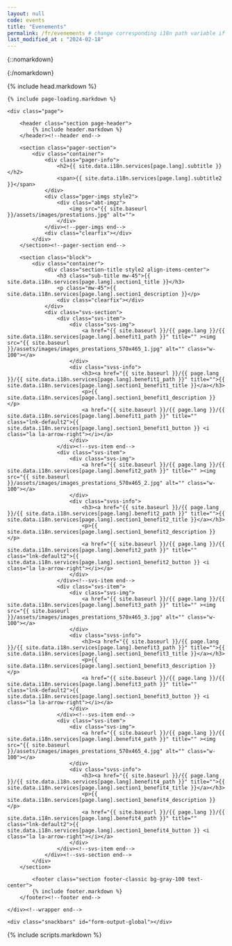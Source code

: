 ```yaml
---
layout: null
code: events
title: "Evenements"
permalink: /fr/evenements # change corresponding i18n path variable if permalink changed here!
last_modified_at : "2024-02-18"
---
```

{::nomarkdown}
<!DOCTYPE html>
{:/nomarkdown}
<html class="wide wow-animation" lang="fr">
{% include head.markdown %}

<body>
	
	{% include page-loading.markdown %}

	<div class="page">
			
		<header class="section page-header">
			{% include header.markdown %}
		</header><!--header end-->

		<section class="pager-section">
			<div class="container">
				<div class="pager-info">
					<h2>{{ site.data.i18n.services[page.lang].subtitle }}</h2>
					<span>{{ site.data.i18n.services[page.lang].subtitle2 }}</span>
				</div>
				<div class="pger-imgs style2">
					<div class="abt-imgz">
						<img src="{{ site.baseurl }}/assets/images/prestations.jpg" alt="">
					</div>
				</div><!--pger-imgs end-->
				<div class="clearfix"></div>
			</div>
		</section><!--pager-section end-->

		<section class="block">
			<div class="container">
				<div class="section-title style2 align-items-center">
					<h3 class="sub-title mw-45">{{ site.data.i18n.services[page.lang].section1_title }}</h3>
					<p class="mw-45">{{ site.data.i18n.services[page.lang].section1_description }}</p>
					<div class="clearfix"></div>
				</div>
				<div class="svs-section">
					<div class="svs-item">
						<div class="svs-img">
							<a href="{{ site.baseurl }}/{{ page.lang }}/{{ site.data.i18n.services[page.lang].benefit1_path }}" title="" ><img src="{{ site.baseurl }}/assets/images/images_prestations_570x465_1.jpg" alt="" class="w-100"></a>
						</div>
						<div class="svss-info">
							<h3><a href="{{ site.baseurl }}/{{ page.lang }}/{{ site.data.i18n.services[page.lang].benefit1_path }}" title="">{{ site.data.i18n.services[page.lang].section1_benefit1_title }}</a></h3>
							<p>{{ site.data.i18n.services[page.lang].section1_benefit1_description }}</p>
							<a href="{{ site.baseurl }}/{{ page.lang }}/{{ site.data.i18n.services[page.lang].benefit1_path }}" title="" class="lnk-default2">{{ site.data.i18n.services[page.lang].section1_benefit1_button }} <i class="la la-arrow-right"></i></a>
						</div>
					</div><!--svs-item end-->
					<div class="svs-item">
						<div class="svs-img">
							<a href="{{ site.baseurl }}/{{ page.lang }}/{{ site.data.i18n.services[page.lang].benefit2_path }}" title="" ><img src="{{ site.baseurl }}/assets/images/images_prestations_570x465_2.jpg" alt="" class="w-100"></a>
						</div>
						<div class="svss-info">
							<h3><a href="{{ site.baseurl }}/{{ page.lang }}/{{ site.data.i18n.services[page.lang].benefit2_path }}" title="">{{ site.data.i18n.services[page.lang].section1_benefit2_title }}</a></h3>
							<p>{{ site.data.i18n.services[page.lang].section1_benefit2_description }}</p>
							<a href="{{ site.baseurl }}/{{ page.lang }}/{{ site.data.i18n.services[page.lang].benefit2_path }}" title="" class="lnk-default2">{{ site.data.i18n.services[page.lang].section1_benefit2_button }} <i class="la la-arrow-right"></i></a>
						</div>
					</div><!--svs-item end-->
					<div class="svs-item">
						<div class="svs-img">
							<a href="{{ site.baseurl }}/{{ page.lang }}/{{ site.data.i18n.services[page.lang].benefit3_path }}" title="" ><img src="{{ site.baseurl }}/assets/images/images_prestations_570x465_3.jpg" alt="" class="w-100"></a>
						</div>
						<div class="svss-info">
							<h3><a href="{{ site.baseurl }}/{{ page.lang }}/{{ site.data.i18n.services[page.lang].benefit3_path }}" title="">{{ site.data.i18n.services[page.lang].section1_benefit3_title }}</a></h3>
							<p>{{ site.data.i18n.services[page.lang].section1_benefit3_description }}</p>
							<a href="{{ site.baseurl }}/{{ page.lang }}/{{ site.data.i18n.services[page.lang].benefit3_path }}" title="" class="lnk-default2">{{ site.data.i18n.services[page.lang].section1_benefit3_button }} <i class="la la-arrow-right"></i></a>
						</div>
					</div><!--svs-item end-->
					<div class="svs-item">
						<div class="svs-img">
							<a href="{{ site.baseurl }}/{{ page.lang }}/{{ site.data.i18n.services[page.lang].benefit4_path }}" title="" ><img src="{{ site.baseurl }}/assets/images/images_prestations_570x465_4.jpg" alt="" class="w-100"></a>
						</div>
						<div class="svss-info">
							<h3><a href="{{ site.baseurl }}/{{ page.lang }}/{{ site.data.i18n.services[page.lang].benefit4_path }}" title="">{{ site.data.i18n.services[page.lang].section1_benefit4_title }}</a></h3>
							<p>{{ site.data.i18n.services[page.lang].section1_benefit4_description }}</p>
							<a href="{{ site.baseurl }}/{{ page.lang }}/{{ site.data.i18n.services[page.lang].benefit4_path }}" title="" class="lnk-default2">{{ site.data.i18n.services[page.lang].section1_benefit4_button }} <i class="la la-arrow-right"></i></a>
						</div>
					</div><!--svs-item end-->
				</div><!--svs-section end-->
			</div>
		</section>

			<footer class="section footer-classic bg-gray-100 text-center">
			{% include footer.markdown %}
		</footer><!--footer end-->

	</div><!--wrapper end-->

	<div class="snackbars" id="form-output-global"></div>
{% include scripts.markdown %}


</body>

</html>
